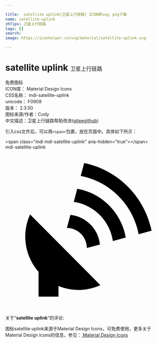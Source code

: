 ```yaml
---

title:  satellite uplink(卫星上行链路) ICON转svg、png下载
name: satellite-uplink
zhTips: 卫星上行链路
tags: []
search: 
image: https://iconhelper.cn/svg/material/satellite-uplink.svg

---
```


# satellite uplink  <small style="font-size: 60%;font-weight: 100">卫星上行链路</small>


<div class="detail-page">
<p>
<span><span class="badge-success badge">免费图标</span> </span>
<br/>
<span>
ICON库：
<span class="badge-secondary badge">Material Design Icons</span> 
</span>
<br/>
<span>
CSS名称：
<span class="badge-secondary badge">mdi-satellite-uplink</span> 
</span>
<br/>
<span>
unicode：
<span class="badge-secondary badge">F0909</span> 
<copy-btn content='F0909' btn-title=""></copy-btn>
<copy-btn :content='String.fromCodePoint(parseInt("F0909", 16))' btn-title="复制U"></copy-btn>
</span>
<br/>
<span>
版本：
<span class="badge-secondary badge">2.3.50</span> 
</span>
<br/>
<span>图标来源/作者：<span class="badge-light badge">Cody</span></span> 
<br/>
<span class="zh-detail">中文描述：<span class="badge-primary badge">卫星上行链路</span><span class="help-link"><span>帮助改进</span>(<a href="https://gitee.com/liuwave/icon-helper/edit/master/json/material/satellite-uplink.json" target="_blank" rel="noopener noreferrer">gitee</a><a href="https://github.com/liuwave/icon-helper/edit/master/json/material/satellite-uplink.json" target="_blank" rel="noopener noreferrer">github</a></span>)</span><br/>
</p>
</div>
<div class="alert alert-dark">
  <i class="mdi mdi-satellite-uplink mdi-48px"></i>
  <i class="mdi mdi-satellite-uplink mdi-36px"></i>
  <i class="mdi mdi-satellite-uplink mdi-24px"></i>
  <i class="mdi mdi-satellite-uplink mdi-18px"></i>
</div>
<div>
  <p>引入css文件后，可以用<code>&lt;span&gt;</code>包裹，放在页面中。具体如下所示：    
  </p>
  <div class="alert alert-primary" style="font-size: 14px">
    &lt;span class="mdi mdi-satellite-uplink" aria-hidden="true"&gt;&lt;/span&gt;
    <copy-btn content='<span class="mdi mdi-satellite-uplink" aria-hidden="true"></span>'></copy-btn>
  </div>
  <div class="alert alert-secondary">
    <i class="mdi mdi-satellite-uplink"
    style="font-size: 24px"
    aria-hidden="true"></i> mdi-satellite-uplink
    <copy-btn content="mdi-satellite-uplink" btn-title="复制图标名称"></copy-btn>
  </div>
</div>
<div id="svg" class="svg-wrap">
<svg xmlns="http://www.w3.org/2000/svg" viewBox="0 0 24 24"><path d="M11.86,2L11.34,3.93C15.75,4.78 19.2,8.23 20.05,12.65L22,12.13C20.95,7.03 16.96,3.04 11.86,2M10.82,5.86L10.3,7.81C13.34,8.27 15.72,10.65 16.18,13.68L18.12,13.16C17.46,9.44 14.55,6.5 10.82,5.86M3.72,9.69C3.25,10.73 3,11.86 3,13C3,14.95 3.71,16.82 5,18.28V22H8V20.41C8.95,20.8 9.97,21 11,21C12.14,21 13.27,20.75 14.3,20.28L3.72,9.69M9.79,9.76L9.26,11.72A3,3 0 0,1 12.26,14.72L14.23,14.2C14,11.86 12.13,10 9.79,9.76Z" /></svg>
</div>
<detail full-name='mdi-satellite-uplink'></detail>
<div class="icon-detail__container">
<p>关于“<b>satellite uplink</b>”的评论:</p>
</div>
<Vssue title="关于“satellite uplink”的评论" />    
<div><p>图标satellite uplink来源于Material Design Icons，可免费使用，更多关于 Material Design Icons的信息，参见：<a target="_blank" href="https://iconhelper.cn/material.html"> Material Design Icons</a>
</p></div>
